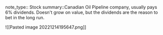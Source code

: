 note_type:: Stock
summary::Canadian Oil Pipeline company, usually pays 6% dividends. Doesn't grow on value, but the dividends are the reason to bet in the long run.


![[Pasted image 20221214195647.png]]